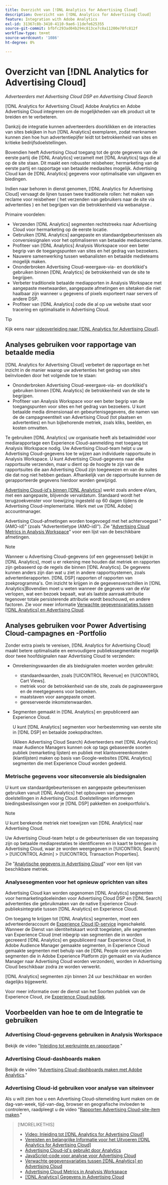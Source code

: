 ```yaml
---
title: Overzicht van [!DNL Analytics for Advertising Cloud]
description: Overzicht van [!DNL Analytics for Advertising Cloud]
feature: Integration with Adobe Analytics
exl-id: 31367c8b-3410-4110-9ae6-11defe625355
source-git-commit: bfbfc293ad04b294c813ce7c8a11200e70fc812f
workflow-type: tm+mt
source-wordcount: '1086'
ht-degree: 0%

---
```


# Overzicht van [!DNL Analytics for Advertising Cloud]

*Adverteerders met Advertising Cloud DSP en Advertising Cloud Search*

[!DNL Analytics for Advertising Cloud] Adobe Analytics en Adobe Advertising Cloud integreren om de mogelijkheden van elk product uit te breiden en te verbeteren.

Dankzij de integratie kunnen adverteerders doorklikken en de interacties van sites bekijken in hun [!DNL Analytics] exemplaren, zodat merknamen kunnen zien hoe hun advertentiepijfer leidt tot betrokkenheid van sites en kritieke bedrijfsdoelstellingen.

Bovendien heeft Advertising Cloud toegang tot de grote gegevens van de eerste partij die [!DNL Analytics] verzamelt met [!DNL Analytics] tags die al op de site staan. Dit maakt een robuuster reisbeheer, hermarketing van de eerste partij en rapportage van betaalde mediasites mogelijk. Advertising Cloud kan de [!DNL Analytics] gegevens voor optimalisatie van uitgaven en biedingen.

Indien naar behoren in dienst genomen, [!DNL Analytics for Advertising Cloud] vervaagt de lijnen tussen twee traditionele rollen: het maken van reclame voor reisbeheer ( het verzenden van gebruikers naar de site via advertenties ) en het begrijpen van die betrokkenheid via webanalyse .

Primaire voordelen:

* Verzenden [!DNL Analytics] segmenten rechtstreeks naar Advertising Cloud voor hermarketing op de eerste locatie.
* Gebruiken [!DNL Analytics] aangepaste en standaardgebeurtenissen als conversiesignalen voor het optimaliseren van betaalde mediacereclame.
* Profiteer van [!DNL Analytics] Analysis Workspace voor een beter begrip van de toegangspunten van sites en het gedrag van bezoekers.
* Nauwere samenwerking tussen webanalisten en betaalde medieteams mogelijk maken.
* Ononderbroken Advertising Cloud-weergave-via- en doorklikid&#39;s gebruiken binnen [!DNL Analytics] de betrokkenheid van de site te begrijpen.
* Verbeter traditionele betaalde mediapporten in Analysis Workspace met aangepaste meetwaarden, aangepaste afmetingen en sitetaken die niet haalbaar zijn wanneer u gegevens of pixels exporteert naar servers of andere DSP.
* Profiteer van [!DNL Analytics] code die al op uw website staat voor tracering en optimalisatie in Advertising Cloud.

>[!TIP]
>
> Kijk eens naar [videoverleiding naar [!DNL Analytics for Advertising Cloud]](https://experienceleague.adobe.com/docs/advertising-cloud-learn/tutorials/analytics/intro-a4adc.html?lang=en#analytics).

## Analyses gebruiken voor rapportage van betaalde media

[!DNL Analytics for Advertising Cloud] verbetert de rapportage en het inzicht in de manier waarop uw advertenties het gedrag van sites beïnvloeden door het volgende toe te staan:

* Ononderbroken Advertising Cloud-weergave-via- en doorklikid&#39;s gebruiken binnen [!DNL Analytics] de betrokkenheid van de site te begrijpen.
* Profiteer van Analysis Workspace voor een beter begrip van de toegangspunten voor sites en het gedrag van bezoekers. U kunt betaalde media dimensionaal en gebeurtenisgegevens, die namen van de de campagneentiteit van Advertising Cloud (tot plaatsen en advertenties) en hun bijbehorende metriek, zoals kliks, beelden, en kosten omvatten.

Te gebruiken [!DNL Analytics] uw organisatie heeft als betaalmiddel voor mediarapportage een Experience Cloud-aanmelding met toegang tot Analysis Workspace nodig. Uw Advertising Cloud-team helpt u uw Advertising Cloud-gegevens toe te wijzen aan individuele rapportsuite in Analysis Workspace. U kunt Advertising Cloud-gegevens naar elke rapportsuite verzenden, maar u dient op de hoogte te zijn van de rapportsuites die aan Advertising Cloud zijn toegewezen en van de suites die dat nog niet hebben gedaan. Afhankelijk van de rapportsuite kunnen de gerapporteerde gegevens hierdoor worden gewijzigd.

[Advertising Cloud-id&#39;s binnen [!DNL Analytics]](ids.md) werkt zoals andere eVars, met een aangepaste, blijvende vervaldatum. Standaard wordt het terugzoekvenster voor toewijzing ingesteld op 60 dagen tijdens de Advertising Cloud-implementatie. Werk met uw [!DNL Adobe] accountmanager.

Advertising Cloud-afmetingen worden toegevoegd met het achtervoegsel &quot;(AMO-id)&quot; (zoals &quot;Advertentietype (AMO-id)&quot;). Zie &quot;[Advertising Cloud Metrics in Analysis Workspace](advertising-cloud-metrics-in-analytics.md)&quot; voor een lijst van de beschikbare afmetingen.

>[!NOTE]
>
> Wanneer u Advertising Cloud-gegevens (of een gegevensset) bekijkt in [!DNL Analytics], moet u er rekening mee houden dat metriek en rapporten zijn gebaseerd op de regels die binnen [!DNL Analytics]. De gegevens kunnen anders zijn dan wat u ziet in andere rapportsystemen, zoals advertentierapporten. [!DNL DSP] rapporten of rapporten van zoekprogramma&#39;s. Om inzicht te krijgen in de gegevensverschillen in [!DNL Analytics]Bovendien moet u weten wanneer de gegevens van de eVar verlopen, wat een bezoek bepaalt, wat als laatste aanraakattributie tegenover totale persisterende attributie wordt beschouwd, en andere factoren. Zie voor meer informatie [Verwachte gegevensvariaties tussen [!DNL Analytics] en Advertising Cloud](data-variances.md).

## Analyses gebruiken voor Power Advertising Cloud-campagnes en -Portfolio

Zonder extra pixels te vereisen, [!DNL Analytics for Advertising Cloud] maakt betere optimalisatie en eenvoudigere publiekssegmentatie mogelijk door twee hoofdsignalen naar Advertising Cloud te verzenden:

* Omrekeningswaarden die als biedsignalen moeten worden gebruikt:
   * standaardwaarden, zoals [!UICONTROL Revenue] en [!UICONTROL Cart Views].
   * metriek voor de betrokkenheid van de site, zoals de paginaweergave en de meetgegevens voor bezoeken.
   * maatstaven voor aangepaste omzet.
   * gereserveerde inkomstenwaarden.
* Segmenten gemaakt in [!DNL Analytics] en gepubliceerd aan Experience Cloud.

   U kunt [!DNL Analytics] segmenten voor herbestemming van eerste site in [!DNL DSP] en betaalde zoekopdrachten.

   (Alleen Advertising Cloud Search) Adverteerders met [!DNL Analytics] maar Audience Managers kunnen ook op tags gebaseerde soorten publiek (remarketing lijsten) en publiek met klantovereenkomsten (klantlijsten) maken op basis van Google-websites [!DNL Analytics] segmenten die met Experience Cloud worden gedeeld.

### Metrische gegevens voor siteconversie als biedsignalen

U kunt uw standaardgebeurtenissen en aangepaste gebeurtenissen gebruiken vanuit [!DNL Analytics] het opbouwen van gewogen doelstellingen in Advertising Cloud. Doelstellingen informeren biedingsbeslissingen voor je [!DNL DSP] pakketten en zoekportfolio&#39;s.

>[!NOTE]
>
> U kunt berekende metriek niet toewijzen van [!DNL Analytics] naar Advertising Cloud.

Uw Advertising Cloud-team helpt u de gebeurtenissen die van toepassing zijn op betaalde mediaprestaties te identificeren en in kaart te brengen in Advertising Cloud, waar ze worden weergegeven in [!UICONTROL Search] > [!UICONTROL Admin] > [!UICONTROL Transaction Properties].

Zie &quot;[Analytische gegevens in Advertising Cloud](analytics-data-in-advertising-cloud.md)&quot; voor een lijst van beschikbare metriek.

### Analysesegmenten voor het opnieuw oprichten van sites

Advertising Cloud kan worden opgenomen [!DNL Analytics] segmenten voor hermarketingdoeleinden voor Advertising Cloud DSP en [!DNL Search] advertenties die gebruikmaken van de native Experience Cloud-publieksintegratie tussen [!DNL Analytics] en Experience Cloud.

Om toegang te krijgen tot [!DNL Analytics] segmenten, moet een adverteerderaccount de [Experience Cloud ID-service](https://experienceleague.adobe.com/docs/id-service/using/home.html) ingeschakeld. Wanneer de Dienst van identiteitskaart wordt toegelaten, alle segmenten van Experience Cloud (met inbegrip van segmenten die in worden gecreeerd [!DNL Analytics] en gepubliceerd naar Experience Cloud, in Adobe Audience Manager gemaakte segmenten, in Experience Cloud gemaakte segmenten met behulp van de [!DNL People core service]en segmenten die in Adobe Experience Platform zijn gemaakt en via Audience Manager naar Advertising Cloud worden verzonden), worden in Advertising Cloud beschikbaar zodra ze worden verwerkt.

[!DNL Analytics] segmenten zijn binnen 24 uur beschikbaar en worden dagelijks bijgewerkt.

Voor meer informatie over de dienst van het Soorten publiek van de Experience Cloud, zie [Experience Cloud publiek](https://experienceleague.adobe.com/docs/core-services/interface/audiences/audience-library.html).

## Voorbeelden van hoe te om de Integratie te gebruiken

### Advertising Cloud-gegevens gebruiken in Analysis Workspace

Bekijk de video &quot;[Inleiding tot werkruimte en rapportage](https://experienceleague.adobe.com/docs/advertising-cloud-learn/tutorials/analytics/analytics-analysis-workspace-a4adc.html).&quot;

### Advertising Cloud-dashboards maken

Bekijk de video &quot;[Advertising Cloud-dashboards maken met Adobe Analytics](https://experienceleague.adobe.com/docs/advertising-cloud-learn/tutorials/analytics/analytics-dashboards-a4adc.html).&quot;

### Advertising Cloud-id gebruiken voor analyse van siteinvoer

Als u wilt zien hoe u een Advertising Cloud-sitemelding kunt maken om de dag-van-week, tijd-van-dag, browser en geografische invloeden te controleren, raadpleegt u de video &quot;[Rapporten Advertising Cloud-site-item maken](https://experienceleague.adobe.com/docs/advertising-cloud-learn/tutorials/analytics/analytics-site-entry-a4adc.html).&quot;

>[!MORELIKETHIS]
>
>* [Video: Inleiding tot [!DNL Analytics for Advertising Cloud]](https://experienceleague.adobe.com/docs/advertising-cloud-learn/tutorials/analytics/intro-a4adc.html)
>* [Vereisten en belangrijke Informatie voor het Uitvoeren [!DNL Analytics for Advertising Cloud]](prerequisites.md)
>* [Advertising Cloud-id&#39;s gebruikt door Analytics](ids.md)
>* [JavaScript-code voor analyse voor Advertising Cloud](/help/integrations/analytics/javascript.md)
>* [Verwachte gegevensvariaties tussen [!DNL Analytics] en Advertising Cloud](data-variances.md)
>* [Advertising Cloud Metrics in Analysis Workspace](/help/integrations/analytics/advertising-cloud-metrics-in-analytics.md)
>* [[!DNL Analytics] Gegevens in Advertising Cloud](/help/integrations/analytics/analytics-data-in-advertising-cloud.md)


